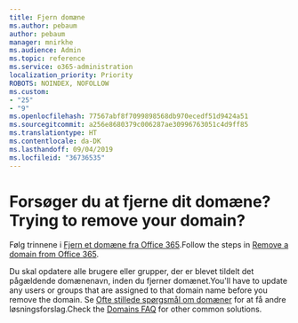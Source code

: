```yaml
---
title: Fjern domæne
ms.author: pebaum
author: pebaum
manager: mnirkhe
ms.audience: Admin
ms.topic: reference
ms.service: o365-administration
localization_priority: Priority
ROBOTS: NOINDEX, NOFOLLOW
ms.custom:
- "25"
- "9"
ms.openlocfilehash: 77567abf8f7099898568db970ecedf51d9424a51
ms.sourcegitcommit: a256e8680379c006287ae30996763051c4d9ff85
ms.translationtype: HT
ms.contentlocale: da-DK
ms.lasthandoff: 09/04/2019
ms.locfileid: "36736535"
---
```

# <a name="trying-to-remove-your-domain"></a><span data-ttu-id="d9aae-102">Forsøger du at fjerne dit domæne?</span><span class="sxs-lookup"><span data-stu-id="d9aae-102">Trying to remove your domain?</span></span>

<span data-ttu-id="d9aae-103">Følg trinnene i [Fjern et domæne fra Office 365](https://docs.microsoft.com/office365/admin/get-help-with-domains/remove-a-domain).</span><span class="sxs-lookup"><span data-stu-id="d9aae-103">Follow the steps in [Remove a domain from Office 365](https://docs.microsoft.com/office365/admin/get-help-with-domains/remove-a-domain).</span></span>
  
<span data-ttu-id="d9aae-104">Du skal opdatere alle brugere eller grupper, der er blevet tildelt det pågældende domænenavn, inden du fjerner domænet.</span><span class="sxs-lookup"><span data-stu-id="d9aae-104">You'll have to update any users or groups that are assigned to that domain name before you remove the domain.</span></span> <span data-ttu-id="d9aae-105">Se [Ofte stillede spørgsmål om domæner](https://docs.microsoft.com/office365/admin/setup/domains-faq) for at få andre løsningsforslag.</span><span class="sxs-lookup"><span data-stu-id="d9aae-105">Check the [Domains FAQ](https://docs.microsoft.com/office365/admin/setup/domains-faq) for other common solutions.</span></span>
  